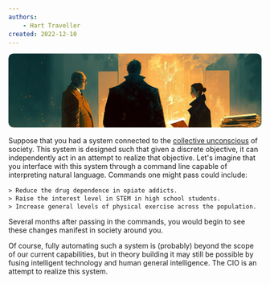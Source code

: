 ```yaml
---
authors:
    - Hart Traveller
created: 2022-12-10
---
```


<style>

    .md-typeset h1,
    .md-content__button {

        display: none;

    }

</style>

<img src="../assets/page.introduction.png" style="clip-path: inset(64px 0px 64px 0px round 10px); margin: -64px 0px -64px 0px; ">

Suppose that you had a system connected to the [collective unconscious](https://en.wikipedia.org/wiki/Collective_unconscious) of society. This system is designed such that given a discrete objective, it can independently act in an attempt to realize that objective. Let's imagine that you interface with this system through a command line capable of interpreting natural language. Commands one might pass could include:

```
> Reduce the drug dependence in opiate addicts.
> Raise the interest level in STEM in high school students.
> Increase general levels of physical exercise across the population.
```

Several months after passing in the commands, you would begin to see these changes manifest in society around you.

Of course, fully automating such a system is (probably) beyond the scope of our current capabilities, but in theory building it may still be possible by fusing intelligent technology and human general intelligence. The CIO is an attempt to realize this system.
